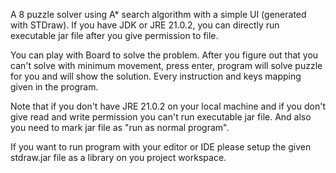 A 8 puzzle solver using A* search algorithm with a simple UI (generated with STDraw).
If you have JDK or JRE 21.0.2, you can directly run executable jar file after you give permission
to file.

You can play with Board to solve the problem. After you figure out that you can't solve with minimum
movement, press enter, program will solve puzzle for you and will show the solution.
Every instruction and keys mapping given in the program.

Note that if you don't have JRE 21.0.2 on your local machine and if you don't give read and write permission you can't run
executable jar file. And also you need to mark jar file as "run as normal program".

If you want to run program with your editor or IDE please setup the given stdraw.jar file as a library on you project workspace.
